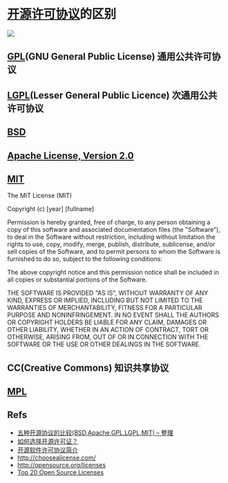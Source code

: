 # [开源许可协议](http://en.wikipedia.org/wiki/Open-source_license)的区别

![](http://image.beekka.com/blog/201105/free_software_licenses.png)

## [GPL](http://www.opensource.org/licenses/gpl-2.0.php)(GNU General Public License) 通用公共许可协议


## [LGPL](http://www.opensource.org/licenses/lgpl-2.1.php)(Lesser General Public Licence) 次通用公共许可协议

## [BSD](http://en.wikipedia.org/wiki/BSD_licenses)

##  [Apache License, Version 2.0](http://www.apache.org/licenses/LICENSE-2.0)

## [MIT](http://www.opensource.org/licenses/mit-license.php)

The MIT License (MIT)

Copyright (c) [year] [fullname]

Permission is hereby granted, free of charge, to any person obtaining a copy of this software and associated documentation files (the "Software"), to deal in the Software without restriction, including without limitation the rights to use, copy, modify, merge, publish, distribute, sublicense, and/or sell copies of the Software, and to permit persons to whom the Software is furnished to do so, subject to the following conditions:

The above copyright notice and this permission notice shall be included in all copies or substantial portions of the Software.

THE SOFTWARE IS PROVIDED "AS IS", WITHOUT WARRANTY OF ANY KIND, EXPRESS OR IMPLIED, INCLUDING BUT NOT LIMITED TO THE WARRANTIES OF MERCHANTABILITY, FITNESS FOR A PARTICULAR PURPOSE AND NONINFRINGEMENT. IN NO EVENT SHALL THE AUTHORS OR COPYRIGHT HOLDERS BE LIABLE FOR ANY CLAIM, DAMAGES OR OTHER LIABILITY, WHETHER IN AN ACTION OF CONTRACT, TORT OR OTHERWISE, ARISING FROM, OUT OF OR IN CONNECTION WITH THE SOFTWARE OR THE USE OR OTHER DEALINGS IN THE SOFTWARE.

## CC(Creative Commons) 知识共享协议

## [MPL](http://www.mozilla.org/MPL/)

## Refs
- [五种开源协议的比较(BSD,Apache,GPL,LGPL,MIT) – 整理](http://www.awflasher.com/blog/archives/939)
- [如何选择开源许可证？](http://www.ruanyifeng.com/blog/2011/05/how_to_choose_free_software_licenses.html)
- [开源软件许可协议简介](http://www.vaikan.com/a-short-guide-to-open-source-and-similar-licenses/)
- http://choosealicense.com/
- http://opensource.org/licenses
- [Top 20 Open Source Licenses](https://www.blackducksoftware.com/resources/data/top-20-open-source-licenses)




